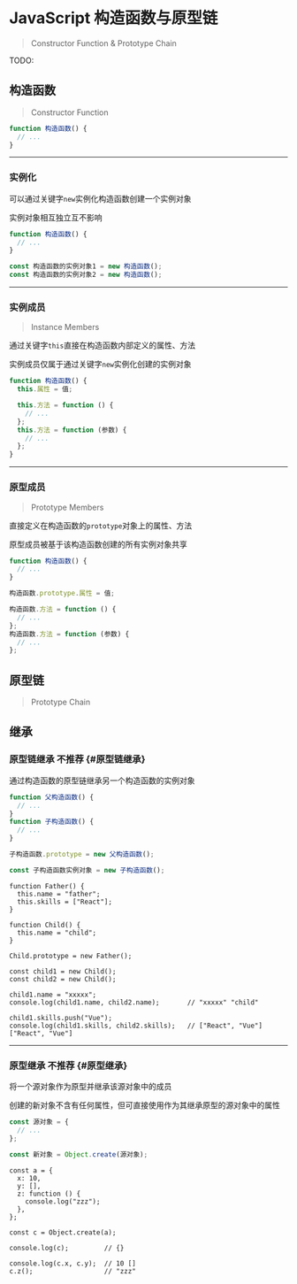 # JavaScript 构造函数与原型链

> Constructor Function & Prototype Chain

TODO:

## 构造函数

> Constructor Function

```js
function 构造函数() {
  // ...
}
```

---

### 实例化

可以通过关键字`new`实例化构造函数创建一个实例对象

实例对象相互独立互不影响

```js
function 构造函数() {
  // ...
}

const 构造函数的实例对象1 = new 构造函数();
const 构造函数的实例对象2 = new 构造函数();
```

---

### 实例成员

> Instance Members

通过关键字`this`直接在构造函数内部定义的属性、方法

实例成员仅属于通过关键字`new`实例化创建的实例对象

```js
function 构造函数() {
  this.属性 = 值;

  this.方法 = function () {
    // ...
  };
  this.方法 = function (参数) {
    // ...
  };
}
```

---

### 原型成员

> Prototype Members

直接定义在构造函数的`prototype`对象上的属性、方法

原型成员被基于该构造函数创建的所有实例对象共享

```js
function 构造函数() {
  // ...
}

构造函数.prototype.属性 = 值;

构造函数.方法 = function () {
  // ...
};
构造函数.方法 = function (参数) {
  // ...
};
```

## 原型链

> Prototype Chain

## 继承

### 原型链继承 <Badge type="warning">不推荐</Badge> {#原型链继承}

通过构造函数的原型链继承另一个构造函数的实例对象

```js
function 父构造函数() {
  // ...
}
function 子构造函数() {
  // ...
}

子构造函数.prototype = new 父构造函数();

const 子构造函数实例对象 = new 子构造函数();
```

```js{0}
function Father() {
  this.name = "father";
  this.skills = ["React"];
}

function Child() {
  this.name = "child";
}

Child.prototype = new Father();

const child1 = new Child();
const child2 = new Child();

child1.name = "xxxxx";
console.log(child1.name, child2.name);       // "xxxxx" "child"

child1.skills.push("Vue");
console.log(child1.skills, child2.skills);   // ["React", "Vue"] ["React", "Vue"]
```

---

### 原型继承 <Badge type="warning">不推荐</Badge> {#原型继承}

将一个源对象作为原型并继承该源对象中的成员

创建的新对象不含有任何属性，但可直接使用作为其继承原型的源对象中的属性

```js
const 源对象 = {
  // ...
};

const 新对象 = Object.create(源对象);
```

```js{0}
const a = {
  x: 10,
  y: [],
  z: function () {
    console.log("zzz");
  },
};

const c = Object.create(a);

console.log(c);         // {}

console.log(c.x, c.y);  // 10 []
c.z();                  // "zzz"
```
